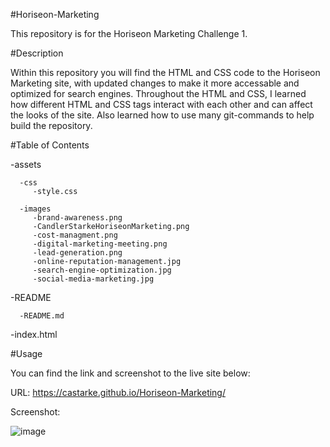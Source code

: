 #Horiseon-Marketing

This repository is for the Horiseon Marketing Challenge 1.

#Description

Within this repository you will find the HTML and CSS code to the Horiseon Marketing site, with updated changes to make it more accessable and optimized for search engines. Throughout the HTML and CSS, I learned how different HTML and CSS tags interact with each other and can affect the looks of the site. Also learned how to use many git-commands to help build the repository.

#Table of Contents

   -assets
      
      -css
         -style.css

      -images
         -brand-awareness.png
         -CandlerStarkeHoriseonMarketing.png
         -cost-managment.png
         -digital-marketing-meeting.png
         -lead-generation.png
         -online-reputation-management.jpg
         -search-engine-optimization.jpg
         -social-media-marketing.jpg

   -README

      -README.md
   
   -index.html

 
 #Usage
 
 You can find the link and screenshot to the live site below:
 
 URL: https://castarke.github.io/Horiseon-Marketing/
 
 Screenshot:
 
 ![image](https://user-images.githubusercontent.com/122697165/215358492-0e296743-91f3-4e79-97be-42d7811292a8.png)

 
 
